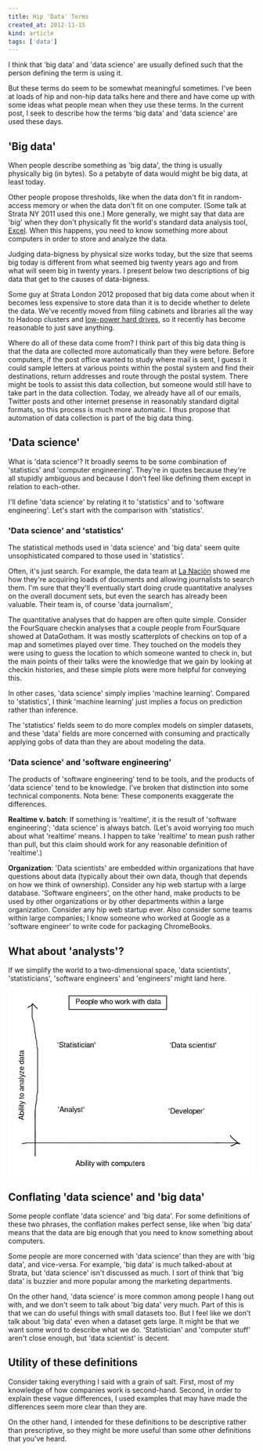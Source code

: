 ```yaml
---
title: Hip 'Data' Terms
created_at: 2012-11-15
kind: article
tags: ['data']
---
```

I think that 'big data' and 'data science' are usually defined such that the
person defining the term is using it.

But these terms do seem to be somewhat meaningful sometimes. I've been at loads
of hip and non-hip data talks here and there and have come up with some ideas
what people mean when they use these terms. In the current post, I seek to
describe how the terms 'big data' and 'data science' are used these days.

## 'Big data'
When people describe something as 'big data', the thing is usually physically
big (in bytes). So a petabyte of data would might be big data, at least today.

Other people propose thresholds, like when the data don't fit in random-access
memory or when the data don't fit on one computer. (Some talk at Strata NY 2011
used this one.) More generally, we might say that data are 'big' when they
don't physically fit the world's standard data analysis tool, [Excel](http://blog.scraperwiki.com/2012/07/31/do-all-analysts-use-excel/).
When this happens, you need to know something more about computers in order to
store and analyze the data.

Judging data-bigness by physical size works today, but the size that seems big
today is different from what seemed big twenty years ago and from what will
seem big in twenty years. I present below two descriptions of big data that
get to the causes of data-bigness.

Some guy at Strata London 2012 proposed that big data come about when it
becomes less expensive to store data than it is to decide whether to delete
the data. We've recently moved from filing cabinets and libraries all the
way to Hadoop clusters and
[low-power hard drives](http://aws.amazon.com/glacier/), so it recently has
become reasonable to just save anything.

Where do all of these data come from? I think part of this big data thing is
that the data are collected more automatically than they were before. Before
computers, if the post office wanted to study where mail is sent, I guess it
could sample letters at various points within the postal system and find their
destinations, return addresses and route through the postal system. There
might be tools to assist this data collection, but someone would still have
to take part in the data collection. Today, we already have all of our emails,
Twitter posts and other internet presense in reasonably standard digital
formats, so this process is much more automatic. I thus propose that automation
of data collection is part of the big data thing.

## 'Data science'
What is 'data science'? It broadly seems to be some combination of 'statistics'
and 'computer engineering'. They're in quotes because they're all stupidly
ambiguous and because I don't feel like defining them except in relation to
each-other.

I'll define 'data science' by relating it to 'statistics' and to 'software
engineering'. Let's start with the comparison with 'statistics'.

### 'Data science' and 'statistics'
The statistical methods used in 'data science' and 'big data' seem quite
unsophisticated compared to those used in 'statistics'.

Often, it's just search. For example, the data team at [La Nación](http://www.lanacion.com.ar)
showed me how they're acquiring loads of documents and allowing journalists to
search them. I'm sure that they'll eventually start doing crude quantitative
analyses on the overall document sets, but even the search has already been
valuable. Their team is, of course 'data journalism', 

The quantitative analyses that do happen are often quite simple. Consider
the FourSquare checkin analyses that a couple people from FourSquare showed at
DataGotham. It was mostly scatterplots of checkins on top of a map and
sometimes played over time. They touched on the models they were using to
guess the location to which someone wanted to check in, but the main points of
their talks were the knowledge that we gain by looking at checkin histories,
and these simple plots were more helpful for conveying this.

In other cases, 'data science' simply implies 'machine learning'. Compared to
'statistics', I think 'machine learning' just implies a focus on prediction
rather than inference.

The 'statistics' fields seem to do more complex models on simpler datasets,
and these 'data' fields are more concerned with consuming and practically
applying gobs of data than they are about modeling the data.

### 'Data science' and 'software engineering'
The products of 'software engineering' tend to be tools, and the products of
'data science' tend to be knowledge. I've broken that distinction into some
technical components. Nota bene: These components exaggerate the differences.

**Realtime v. batch**: If something is 'realtime', it is the result of
'software engineering'; 'data science' is always batch. (Let's avoid worrying
too much about what 'realtime' means. I happen to take 'realtime' to mean push
rather than pull, but this claim should work for any reasonable definition of
'realtime'.)

**Organization**: 'Data scientists' are embedded within organizations that have
questions about data (typically about their own data, though that depends on
how we think of ownership). Consider any hip web startup with a large database.
'Software engineers', on the other hand, make products to be used by other
organizations or by other departments within a large organization. Consider
any hip web startup ever. Also consider some teams within large companies; I
know someone who worked at Google as a 'software engineer' to write code for
packaging ChromeBooks.

## What about 'analysts'?
If we simplify the world to a two-dimensional space, 'data scientists',
'statisticians', 'software engineers' and 'engineers' might land here.

![Plot of the four professions' abilities with analysis and abilities with computers](data-people.png)

## Conflating 'data science' and 'big data'
Some people conflate 'data science' and 'big data'. For some definitions of
these two phrases, the conflation makes perfect sense, like when 'big data'
means that the data are big enough that you need to know something about
computers.

Some people are more concerned with 'data science' than they are with 'big
data', and vice-versa. For example, 'big data' is much talked-about at Strata,
but 'data science' isn't discussed as much. I sort of think that 'big data'
is buzzier and more popular among the marketing departments.

On the other hand, 'data science' is more common among people I hang out with,
and we don't seem to talk about 'big data' very much. Part of this is that we
can do useful things with small datasets too. But I feel like we don't talk
about 'big data' even when a dataset gets large. It might be that we want some
word to describe what we do. 'Statistician' and 'computer stuff' aren't close
enough, but 'data scientist' is decent.

## Utility of these definitions
Consider taking everything I said with a grain of salt. First, most of my
knowledge of how companies work is second-hand. Second, in order to explain
these vague differences, I used examples that may have made the differences
seem more clear than they are.

On the other hand, I intended for these definitions to be descriptive rather
than prescriptive, so they might be more useful than some other definitions
that you've heard.
